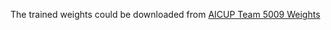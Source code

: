 The trained weights could be downloaded from [AICUP Team 5009 Weights](https://drive.google.com/drive/folders/1RhgtsKqOjap2nYfvxrmmxtAfFsnqcz-5?usp=sharing)